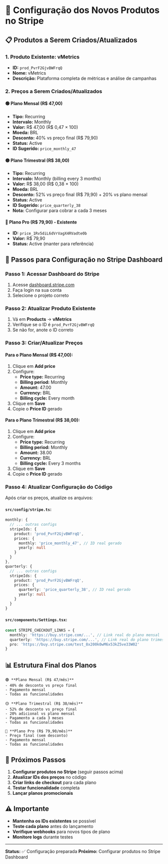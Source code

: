 # 🚀 **Configuração dos Novos Produtos no Stripe**

## 📋 **Produtos a Serem Criados/Atualizados**

### **1. Produto Existente: vMetrics**
- **ID:** `prod_PvrF2GjvBWFrqQ`
- **Nome:** vMetrics
- **Descrição:** Plataforma completa de métricas e análise de campanhas

### **2. Preços a Serem Criados/Atualizados**

#### **🟢 Plano Mensal (R$ 47,00)**
- **Tipo:** Recurring
- **Intervalo:** Monthly
- **Valor:** R$ 47,00 (R$ 0,47 × 100)
- **Moeda:** BRL
- **Desconto:** 40% vs preço final (R$ 79,90)
- **Status:** Active
- **ID Sugerido:** `price_monthly_47`

#### **🟡 Plano Trimestral (R$ 38,00)**
- **Tipo:** Recurring
- **Intervalo:** Monthly (billing every 3 months)
- **Valor:** R$ 38,00 (R$ 0,38 × 100)
- **Moeda:** BRL
- **Desconto:** 52% vs preço final (R$ 79,90) + 20% vs plano mensal
- **Status:** Active
- **ID Sugerido:** `price_quarterly_38`
- **Nota:** Configurar para cobrar a cada 3 meses

#### **🔴 Plano Pro (R$ 79,90) - Existente**
- **ID:** `price_1Rv5diL6dVrVagX4RVadte0b`
- **Valor:** R$ 79,90
- **Status:** Active (manter para referência)

## 🔧 **Passos para Configuração no Stripe Dashboard**

### **Passo 1: Acessar Dashboard do Stripe**
1. Acesse [dashboard.stripe.com](https://dashboard.stripe.com)
2. Faça login na sua conta
3. Selecione o projeto correto

### **Passo 2: Atualizar Produto Existente**
1. Vá em **Products** → **vMetrics**
2. Verifique se o ID é `prod_PvrF2GjvBWFrqQ`
3. Se não for, anote o ID correto

### **Passo 3: Criar/Atualizar Preços**

#### **Para o Plano Mensal (R$ 47,00):**
1. Clique em **Add price**
2. Configure:
   - **Price type:** Recurring
   - **Billing period:** Monthly
   - **Amount:** 47.00
   - **Currency:** BRL
   - **Billing cycle:** Every month
3. Clique em **Save**
4. Copie o **Price ID** gerado

#### **Para o Plano Trimestral (R$ 38,00):**
1. Clique em **Add price**
2. Configure:
   - **Price type:** Recurring
   - **Billing period:** Monthly
   - **Amount:** 38.00
   - **Currency:** BRL
   - **Billing cycle:** Every 3 months
3. Clique em **Save**
4. Copie o **Price ID** gerado

### **Passo 4: Atualizar Configuração do Código**

Após criar os preços, atualize os arquivos:

#### **`src/config/stripe.ts`:**
```typescript
monthly: {
  // ... outras configs
  stripeIds: {
    product: 'prod_PvrF2GjvBWFrqQ',
    prices: {
      monthly: 'price_monthly_47', // ID real gerado
      yearly: null
    }
  }
},
quarterly: {
  // ... outras configs
  stripeIds: {
    product: 'prod_PvrF2GjvBWFrqQ',
    prices: {
      quarterly: 'price_quarterly_38', // ID real gerado
      yearly: null
    }
  }
}
```

#### **`src/components/Settings.tsx`:**
```typescript
const STRIPE_CHECKOUT_LINKS = {
  monthly: 'https://buy.stripe.com/...', // Link real do plano mensal
  quarterly: 'https://buy.stripe.com/...', // Link real do plano trimestral
  pro: 'https://buy.stripe.com/test_8x200k0wM6x53kZ5ve33W02'
}
```

## 📊 **Estrutura Final dos Planos**

```
🟢 **Plano Mensal (R$ 47/mês)**
- 40% de desconto vs preço final
- Pagamento mensal
- Todas as funcionalidades

🟡 **Plano Trimestral (R$ 38/mês)**
- 52% de desconto vs preço final
- 20% adicional vs plano mensal
- Pagamento a cada 3 meses
- Todas as funcionalidades

🔴 **Plano Pro (R$ 79,90/mês)**
- Preço final (sem desconto)
- Pagamento mensal
- Todas as funcionalidades
```

## 🎯 **Próximos Passos**

1. **Configurar produtos no Stripe** (seguir passos acima)
2. **Atualizar IDs dos preços** no código
3. **Criar links de checkout** para cada plano
4. **Testar funcionalidade** completa
5. **Lançar planos promocionais**

## ⚠️ **Importante**

- **Mantenha os IDs existentes** se possível
- **Teste cada plano** antes do lançamento
- **Verifique webhooks** para novos tipos de plano
- **Monitore logs** durante testes

---

**Status:** ✅ Configuração preparada
**Próximo:** Configurar produtos no Stripe Dashboard

